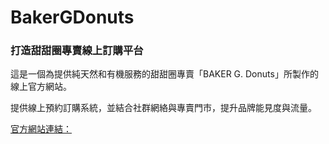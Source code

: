 # BakerGDonuts
<h3>打造甜甜圈專賣線上訂購平台</h3>
<p>這是一個為提供純天然和有機服務的甜甜圈專賣「BAKER G. Donuts」所製作的線上官方網站。</p>
<p>提供線上預約訂購系統，並結合社群網絡與專賣門市，提升品牌能見度與流量。</p>
<a href="https://crystal9ong.github.io/BakerGDonuts/">官方網站連結：</a>
